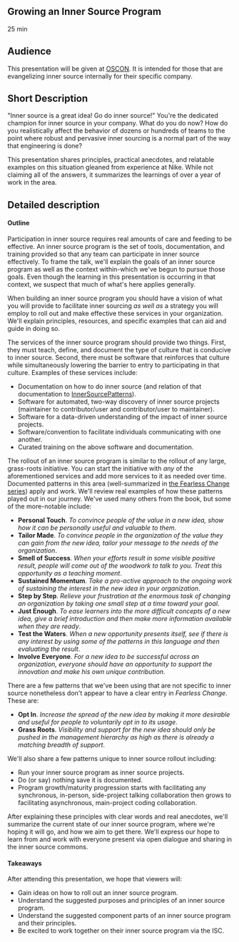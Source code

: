 ## Growing an Inner Source Program

25 min

## Audience

This presentation will be given at [OSCON](https://conferences.oreilly.com/oscon/oscon-or/public/schedule/detail/71280).
It is intended for those that are evangelizing inner source internally for their specific company.

## Short Description

"Inner source is a great idea! Go do inner source!"
You're the dedicated champion for inner source in your company.
What do you do now?
How do you realistically affect the behavior of dozens or hundreds of teams to the point where robust and pervasive inner sourcing is a normal part of the way that engineering is done?

This presentation shares principles, practical anecdotes, and relatable examples on this situation gleaned from experience at Nike.
While not claiming all of the answers, it summarizes the learnings of over a year of work in the area.

## Detailed description

#### Outline

Participation in inner source requires real amounts of care and feeding to be effective.
An inner source program is the set of tools, documentation, and training provided so that any team can participate in inner source effectively.
To frame the talk, we'll explain the goals of an inner source program as well as the context within-which we've begun to pursue those goals.
Even though the learning in this presentation is occurring in that context, we suspect that much of what's here applies generally.

When building an inner source program you should have a vision of what you will provide to facilitate inner sourcing _as well as_ a strategy you will employ to roll out and make effective these services in your organization.
We'll explain principles, resources, and specific examples that can aid and guide in doing so.

The services of the inner source program should provide two things.
First, they must teach, define, and document the type of culture that is conducive to inner source.
Second, there must be software that reinforces that culture while simultaneously lowering the barrier to entry to participating in that culture.
Examples of these services include:

* Documentation on how to do inner source (and relation of that documentation to [InnerSourcePatterns](http://innersourcecommons.org/patterns)).
* Software for automated, two-way discovery of inner source projects (maintainer to contributor/user and contributor/user to maintainer).
* Software for a data-driven understanding of the impact of inner source projects.
* Software/convention to facilitate individuals communicating with one another.
* Curated training on the above software and documentation.

The rollout of an inner source program is similar to the rollout of any large, grass-roots initiative.
You can start the initiative with _any_ of the aforementioned services and add more services to it as needed over time.
Documented patterns in this area (well-summarized in [the Fearless Change series](http://www.fearlesschangepatterns.com/)) apply and work.
We'll review real examples of how these patterns played out in our journey.
We've used many others from the book, but some of the more-notable include:

* **Personal Touch**.
_To convince people of the value in a new idea, show how it can be personally useful and valuable to them_.
* **Tailor Made**.
_To convince people in the organization of the value they can gain from the new idea, tailor your message to the needs of the organization_.
* **Smell of Success**.
_When your efforts result in some visible positive result, people will come out of the woodwork to talk to you.
Treat this opportunity as a teaching moment_.
* **Sustained Momentum**.
_Take a pro-active approach to the ongoing work of sustaining the interest in the new idea in your organization_.
* **Step by Step**.
_Relieve your frustration at the enormous task of changing an organization by taking one small step at a time toward your goal_.
* **Just Enough**.
_To ease learners into the more difficult concepts of a new idea, give a brief introduction and then make more information available when they are ready_.
* **Test the Waters**.
_When a new opportunity presents itself, see if there is any interest by using some of the patterns in this language and then evaluating the result_.
* **Involve Everyone**.
_For a new idea to be successful across an organization, everyone should have an opportunity to support the innovation and make his own unique contribution_.

There are a few patterns that we've been using that are not specific to inner source nonetheless don't appear to have a clear entry in _Fearless Change_.  These are:

* **Opt In**.
_Increase the spread of the new idea by making it more desirable and useful for people to voluntarily opt in to its usage_. 
* **Grass Roots**.
_Visibility and support for the new idea should only be pushed in the management hierarchy as high as there is already a matching breadth of support_.

We'll also share a few patterns unique to inner source rollout including:

* Run your inner source program as inner source projects.
* Do (or say) nothing save it is documented.
* Program growth/maturity progression starts with facilitating any synchronous, in-person, side-project talking collaboration then grows to facilitating asynchronous, main-project coding collaboration.

After explaining these principles with clear words and real anecdotes, we'll summarize the current state of our inner source program, where we're hoping it will go, and how we aim to get there. We'll express our hope to learn from and work with everyone present via open dialogue and sharing in the inner source commons.

#### Takeaways

After attending this presentation, we hope that viewers will:

* Gain ideas on how to roll out an inner source program.
* Understand the suggested purposes and principles of an inner source program.
* Understand the suggested component parts of an inner source program and their principles.
* Be excited to work together on their inner source program via the ISC.
